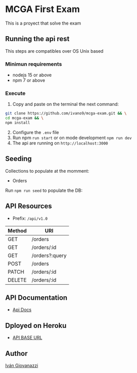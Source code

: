 # MCGA First Exam
This is a proyect that solve the exam

## Running the api rest
This steps are compatibles over OS Unix based

### Minimun requirements

* nodejs 15 or above
* npm 7 or above

### Execute
1. Copy and paste on the terminal the next command:
  ```bash
  git clone https://github.com/ivano9/mcga-exam.git && \
  cd mcga-exam && \
  npm install
  ```
2. Configure the `.env` file
3. Run npm `run start` or on mode development `npm run dev`
4. The api are running on `http://localhost:3000`

## Seeding

Collections to populate at the momment:

* Orders

Run `npm run seed` to populate the DB:

## API Resources

* Prefix: `/api/v1.0`

| Method | URI               |
| ------ | ----------------- |
| GET    | /orders           |
| GET    | /orders/:id       |
| GET    | /orders?:query    |
| POST   | /orders           |
| PATCH  | /orders/:id       |
| DELETE | /orders/:id       |

## API Documentation
* [Api Docs](https://documenter.getpostman.com/view/7036154/UV5RkKoD)

## Dployed on Heroku

* [API BASE URL](https://mcga-exam.herokuapp.com/)

## Author
[Iván Giovanazzi](https://linkedin.com/in/ivanog)
